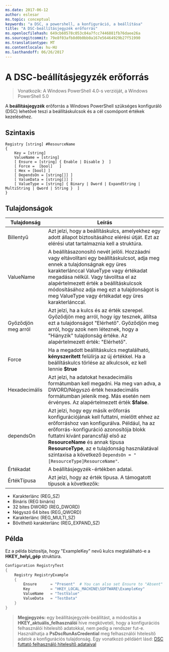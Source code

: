 ```yaml
---
ms.date: 2017-06-12
author: eslesar
ms.topic: conceptual
keywords: "a DSC, a powershell, a konfiguráció, a beállítása"
title: "A DSC-beállításjegyzék erőforrás"
ms.openlocfilehash: 649cb60578c053c04a7fcc7446881fb76daee26a
ms.sourcegitcommit: 79e8f03afb8d0b0bb0a167e56464929b27f51990
ms.translationtype: MT
ms.contentlocale: hu-HU
ms.lasthandoff: 06/26/2017
---
```

# <a name="dsc-registry-resource"></a>A DSC-beállításjegyzék erőforrás

> Vonatkozik: A Windows PowerShell 4.0-s verzióját, a Windows PowerShell 5.0

A **beállításjegyzék** erőforrás a Windows PowerShell szükséges konfiguráló (DSC) lehetővé teszi a beállításkulcsok és a cél csomópont értékek kezeléséhez.

## <a name="syntax"></a>Szintaxis

```
Registry [string] #ResourceName
{
    Key = [string]
    ValueName = [string]
    [ Ensure = [string] { Enable | Disable }  ]
    [ Force =  [bool]   ]
    [ Hex = [bool] ]
    [ DependsOn = [string[]] ]
    [ ValueData = [string[]] ]
    [ ValueType = [string] { Binary | Dword | ExpandString | MultiString | Qword | String }  ]
}
```

## <a name="properties"></a>Tulajdonságok
|  Tulajdonság  |  Leírás   | 
|---|---| 
| Billentyű| Azt jelzi, hogy a beállításkulcs, amelyekhez egy adott állapot biztosításához elérési útját. Ezt az elérési utat tartalmaznia kell a struktúra.| 
| ValueName| A beállításazonosító nevét jelöli. Hozzáadni vagy eltávolítani egy beállításkulcsot, adja meg ennek a tulajdonságnak egy üres karakterlánccal ValueType vagy értékadat megadása nélkül. Vagy távolítsa el az alapértelmezett érték a beállításkulcsok módosításához adja meg ezt a tulajdonságot is meg ValueType vagy értékadat egy üres karakterlánccal.| 
| Győződjön meg arról| Azt jelzi, ha a kulcs és az érték szerepel. Győződjön meg arról, hogy így tesznek, állítsa ezt a tulajdonságot "Elérhető". Győződjön meg arról, hogy azok nem léteznek, hogy a "Hiányzik" tulajdonság értéke. Az alapértelmezett érték: "Elérhető".| 
| Force| Ha a megadott beállításkulcs megtalálható, __kényszerített__ felülírja az új értékkel. Ha a beállításkulcs törlése az alkulcsok, ez kell lennie __$true__| 
| Hexadecimális| Azt jelzi, ha adatokat hexadecimális formátumban kell megadni. Ha meg van adva, a DWORD/Négyszó érték hexadecimális formátumban jelenik meg. Más esetén nem érvényes. Az alapértelmezett érték __$false__.| 
| dependsOn| Azt jelzi, hogy egy másik erőforrás konfigurációjának kell futtatni, mielőtt ehhez az erőforráshoz van konfigurálva. Például, ha az erőforrás-konfiguráció azonosítója blokk futtatni kívánt parancsfájl első az __ResourceName__ és annak típusa __ResourceType__, az e tulajdonság használatával szintaxisa a következő `DependsOn = "[ResourceType]ResourceName"`.| 
| Értékadat| A beállításjegyzék-értékben adatai.| 
| ÉrtékTípusa| Azt jelzi, hogy az érték típusa. A támogatott típusok a következők: 
<ul><li>Karakterlánc (REG_SZ)</li>


<li>Bináris (REG bináris)</li>


<li>32 bites DWORD (REG_DWORD)</li>


<li>Négyszó 64 bites (REG_QWORD)</li>


<li>Karakterlánc (REG_MULTI_SZ)</li>


<li>Bővíthető karakterlánc (REG_EXPAND_SZ)</li></ul>

## <a name="example"></a>Példa
Ez a példa biztosítja, hogy "ExampleKey" nevű kulcs megtalálható-e a **HKEY\_helyi\_gép** struktúra.
```powershell
Configuration RegistryTest
{
    Registry RegistryExample
    {
        Ensure      = "Present"  # You can also set Ensure to "Absent"
        Key         = "HKEY_LOCAL_MACHINE\SOFTWARE\ExampleKey"
        ValueName   = "TestValue"
        ValueData   = "TestData"
    }
}
```

>**Megjegyzés:** egy beállításjegyzék-beállítást, a módosítás a **HKEY\_aktuális\_felhasználói** hive megköveteli, hogy a konfigurációs felhasználói hitelesítő adatokkal, nem pedig a rendszer fut-e.
>Használhatja a **PsDscRunAsCredential** meg felhasználói hitelesítő adatok a konfigurációs tulajdonság. Egy vonatkozó példáért lásd: [DSC futtató felhasználó hitelesítő adataival](runAsUser.md)



